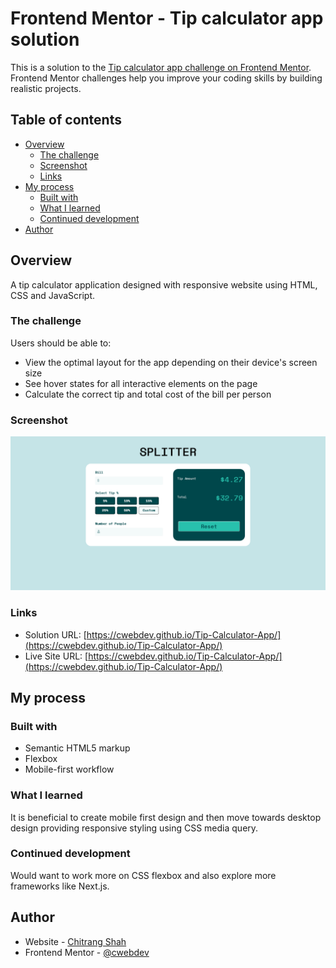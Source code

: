 # Frontend Mentor - Tip calculator app solution

This is a solution to the [Tip calculator app challenge on Frontend Mentor](https://www.frontendmentor.io/challenges/tip-calculator-app-ugJNGbJUX). Frontend Mentor challenges help you improve your coding skills by building realistic projects.

## Table of contents

- [Overview](#overview)
  - [The challenge](#the-challenge)
  - [Screenshot](#screenshot)
  - [Links](#links)
- [My process](#my-process)
  - [Built with](#built-with)
  - [What I learned](#what-i-learned)
  - [Continued development](#continued-development)
- [Author](#author)

## Overview

A tip calculator application designed with responsive website using HTML, CSS and JavaScript.

### The challenge

Users should be able to:

- View the optimal layout for the app depending on their device's screen size
- See hover states for all interactive elements on the page
- Calculate the correct tip and total cost of the bill per person

### Screenshot

![](./Screenshot_2021-07-20.png)

### Links

- Solution URL: [https://cwebdev.github.io/Tip-Calculator-App/](https://cwebdev.github.io/Tip-Calculator-App/)
- Live Site URL: [https://cwebdev.github.io/Tip-Calculator-App/](https://cwebdev.github.io/Tip-Calculator-App/)

## My process

### Built with

- Semantic HTML5 markup
- Flexbox
- Mobile-first workflow

### What I learned

It is beneficial to create mobile first design and then move towards desktop design providing responsive styling using CSS media query.

### Continued development

Would want to work more on CSS flexbox and also explore more frameworks like Next.js.

## Author

- Website - [Chitrang Shah](https://www.chitrang.com)
- Frontend Mentor - [@cwebdev](https://www.frontendmentor.io/profile/cwebdev)